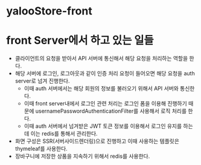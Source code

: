 # yalooStore-front

# front Server에서 하고 있는 일들
- 클라이언트의 요청을 받아서 API 서버에 통신해서 해당 요청을 처리하는 역할을 한다.
- 해당 서버에 로그인, 로그아웃과 같이 인증 처리 요청이 들어오면 해당 요청을 auth server로 넘겨 진행한다.
  - 이때 auth 서버에서는 해당 회원의 정보를 불러오기 위해서 API 서버와 통신한다.
  - 이때 front server내에서 로그인 관련 처리는 로그인 폼을 이용해 진행하기 때문에 usernamePasswordAuthenticationFilter를 사용해서 로직 처리를 한다.
  - 이때 auth 서버에서 넘겨받은 JWT 토큰 정보를 이용해서 로그인 유지를 하는데 이는 redis를 통해서 관리한다.
- 화면 구성은 SSR(서버사이드렌더링)으로 진행하고 이때 사용하는 템플릿은 thymeleaf를 사용한다.
- 장바구니에 저장한 상품을 지속하기 위해서 redis를 사용한다.


#
